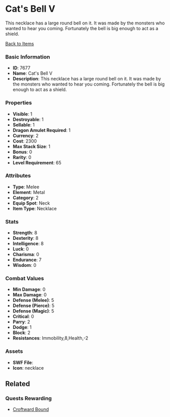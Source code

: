 # Cat's Bell V

This necklace has a large round bell on it.  It was made by the monsters who wanted to hear you coming.  Fortunately the bell is big enough to act as a shield.

[Back to Items](../items.md)

### Basic Information

- **ID**: 7677
- **Name**: Cat&#039;s Bell V
- **Description**: This necklace has a large round bell on it.  It was made by the monsters who wanted to hear you coming.  Fortunately the bell is big enough to act as a shield.

### Properties

- **Visible**: 1
- **Destroyable**: 1
- **Sellable**: 1
- **Dragon Amulet Required**: 1
- **Currency**: 2
- **Cost**: 2300
- **Max Stack Size**: 1
- **Bonus**: 0
- **Rarity**: 0
- **Level Requirement**: 65

### Attributes

- **Type**: Melee
- **Element**: Metal
- **Category**: 2
- **Equip Spot**: Neck
- **Item Type**: Necklace

### Stats

- **Strength**: 8
- **Dexterity**: 8
- **Intelligence**: 8
- **Luck**: 0
- **Charisma**: 0
- **Endurance**: 7
- **Wisdom**: 0

### Combat Values

- **Min Damage**: 0
- **Max Damage**: 0
- **Defense (Melee)**: 5
- **Defense (Pierce)**: 5
- **Defense (Magic)**: 5
- **Critical**: 0
- **Parry**: 2
- **Dodge**: 1
- **Block**: 2
- **Resistances**: Immobility,8,Health,-2

### Assets

- **SWF File**: 
- **Icon**: necklace

## Related

### Quests Rewarding

- [Croftward Bound](../quests/964-croftward-bound.md)

